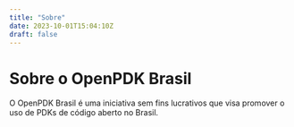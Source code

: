 ```yaml
---
title: "Sobre"
date: 2023-10-01T15:04:10Z
draft: false
---
```


# Sobre o OpenPDK Brasil

O OpenPDK Brasil é uma iniciativa sem fins lucrativos que visa promover o uso de PDKs de código aberto no Brasil.